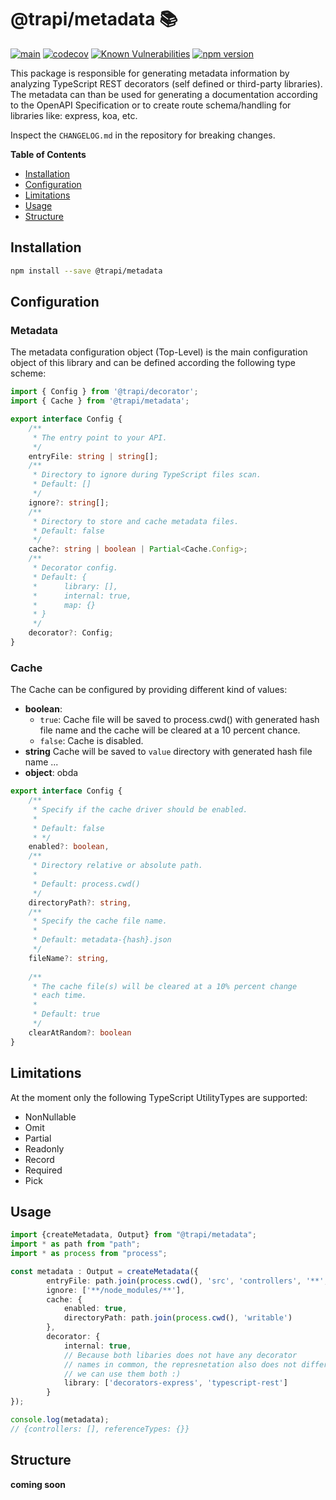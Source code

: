 # @trapi/metadata 📚

[![main](https://github.com/Tada5hi/trapi/actions/workflows/main.yml/badge.svg)](https://github.com/Tada5hi/trapi/actions/workflows/main.yml)
[![codecov](https://codecov.io/gh/Tada5hi/trapi/branch/main/graph/badge.svg?token=ZUJ8F5TTSX)](https://codecov.io/gh/Tada5hi/trapi)
[![Known Vulnerabilities](https://snyk.io/test/github/Tada5hi/trapi/badge.svg)](https://snyk.io/test/github/Tada5hi/trapi)
[![npm version](https://badge.fury.io/js/@trapi%2Fmetadata.svg)](https://badge.fury.io/js/@trapi%2Fmetadata)

This package is responsible for generating metadata information by analyzing TypeScript REST decorators (self defined or third-party libraries).
The metadata can than be used for generating a documentation according to the OpenAPI Specification or to create route schema/handling for libraries like: express, koa, etc.

Inspect the `CHANGELOG.md` in the repository for breaking changes.

**Table of Contents**

- [Installation](#installation)
- [Configuration](#configuration)
- [Limitations](#limitations)
- [Usage](#usage)
- [Structure](#structure)

## Installation

```bash
npm install --save @trapi/metadata
```

## Configuration

### Metadata
The metadata configuration object (Top-Level) is the main configuration object of this library
and can be defined according the following type scheme:
```typescript
import { Config } from '@trapi/decorator';
import { Cache } from '@trapi/metadata';

export interface Config {
    /**
     * The entry point to your API.
     */
    entryFile: string | string[];
    /**
     * Directory to ignore during TypeScript files scan.
     * Default: []
     */
    ignore?: string[];
    /**
     * Directory to store and cache metadata files.
     * Default: false
     */
    cache?: string | boolean | Partial<Cache.Config>;
    /**
     * Decorator config.
     * Default: {
     *      library: [], 
     *      internal: true,
     *      map: {}
     * }
     */
    decorator?: Config;
}
```

### Cache
The Cache can be configured by providing different kind of values:

- **boolean**:
  - `true`: Cache file will be saved to process.cwd() with generated hash file name and the cache will be cleared at a 10 percent chance.
  - `false`: Cache is disabled.
- **string** Cache will be saved to `value` directory with generated hash file name ...
- **object**:  obda
```typescript
export interface Config {
    /**
     * Specify if the cache driver should be enabled.
     * 
     * Default: false
     * */
    enabled?: boolean,
    /**
     * Directory relative or absolute path.
     * 
     * Default: process.cwd()
     */
    directoryPath?: string,
    /**
     * Specify the cache file name.
     * 
     * Default: metadata-{hash}.json
     */
    fileName?: string,
    
    /**
     * The cache file(s) will be cleared at a 10% percent change
     * each time.
     * 
     * Default: true
     */
    clearAtRandom?: boolean
}
```

## Limitations
At the moment only the following TypeScript UtilityTypes are supported:
* NonNullable
* Omit
* Partial
* Readonly
* Record
* Required
* Pick

## Usage

```typescript
import {createMetadata, Output} from "@trapi/metadata";
import * as path from "path";
import * as process from "process";

const metadata : Output = createMetadata({
        entryFile: path.join(process.cwd(), 'src', 'controllers', '**', '*.ts'),
        ignore: ['**/node_modules/**'],
        cache: {
            enabled: true,    
            directoryPath: path.join(process.cwd(), 'writable')
        },
        decorator: {
            internal: true,
            // Because both libaries does not have any decorator
            // names in common, the represnetation also does not differ and 
            // we can use them both :)
            library: ['decorators-express', 'typescript-rest']
        }
});

console.log(metadata);
// {controllers: [], referenceTypes: {}}

```

## Structure

**coming soon**
